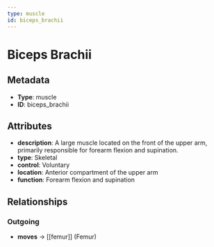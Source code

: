 ```yaml
---
type: muscle
id: biceps_brachii
---
```


# Biceps Brachii

## Metadata

- **Type**: muscle
- **ID**: biceps_brachii

## Attributes

- **description**: A large muscle located on the front of the upper arm, primarily responsible for forearm flexion and supination.
- **type**: Skeletal
- **control**: Voluntary
- **location**: Anterior compartment of the upper arm
- **function**: Forearm flexion and supination

## Relationships

### Outgoing

- **moves** → [[femur]] (Femur)

